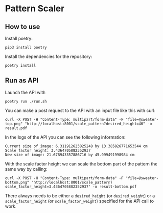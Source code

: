 # Pattern Scaler

## How to use

Install poetry:

```
pip3 install poetry
```

Install the dependencies for the repository:

```
poetry install
```

## Run as API

Launch the API with

```
poetry run ./run.sh
```

You can make a post request to the API with an input file like this with curl:

```
curl -X POST -H "Content-Type: multipart/form-data" -F "file=@sweater-top.png" "http://localhost:8001/scale_pattern?desired_height=46" -o result.pdf
```

In the logs of the API you can see the following information:

```
Current size of image: 6.311912623825248 by 13.385826771653544 cm
Scale factor height: 3.4364705882352937
New size of image: 21.678943357886716 by 45.999491998984 cm
```

With the scale factor height we can scale the bottom part of the pattern the same way by calling:

```
curl -X POST -H "Content-Type: multipart/form-data" -F "file=@sweater-bottom.png" "http://localhost:8001/scale_pattern?scale_factor_height=3.4364705882352937" -o result-bottom.pdf
```

There always needs to be either a `desired_height` (or `desired_weight`) or a `scale_factor_height` (or `scale_factor_weight`) specified for the API call to work. 

